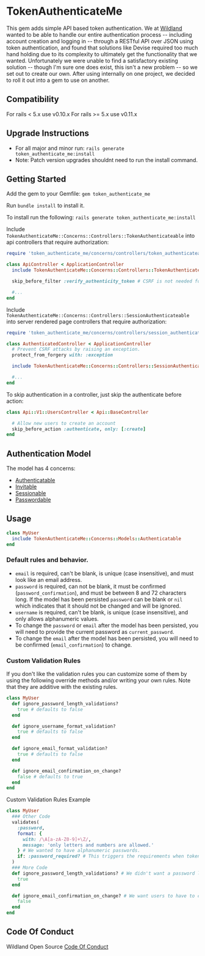 TokenAuthenticateMe
=====================

This gem adds simple API based token authentication. We at [Wildland](https://wild.land/) wanted to be able to handle our entire authentication process -- including account creation and logging in -- through a RESTful API over JSON using token authentication, and found that solutions like Devise required too much hand holding due to its complexity to ultimately get the functionality that we wanted. Unfortunately we were unable to find a satisfactory existing solution -- though I'm sure one does exist, this isn't a new problem -- so we set out to create our own. After using internally on one project, we decided to roll it out into a gem to use on another.

## Compatibility
For rails < 5.x use v0.10.x
For rails >= 5.x use v0.11.x

## Upgrade Instructions
  - For all major and minor run: `rails generate token_authenticate_me:install`
  - Note: Patch version upgrades shouldnt need to run the install command.

## Getting Started

Add the gem to your Gemfile:
`gem token_authenticate_me`

Run `bundle install` to install it.

To install run the following:
`rails generate token_authenticate_me:install`

Include `TokenAuthenticateMe::Concerns::Controllers::TokenAuthenticateable` into api controllers that require authorization:
````rb
require 'token_authenticate_me/concerns/controllers/token_authenticateable'

class ApiController < ApplicationController
  include TokenAuthenticateMe::Concerns::Controllers::TokenAuthenticateable

  skip_before_filter :verify_authenticity_token # CSRF is not needed for header or param based auth

  #...
end
````

Include `TokenAuthenticateMe::Concerns::Controllers::SessionAuthenticateable` into server rendered page controllers that require authorization:
````rb
require 'token_authenticate_me/concerns/controllers/session_authenticateable'

class AuthenticatedController < ApplicationController
  # Prevent CSRF attacks by raising an exception.
  protect_from_forgery with: :exception

  include TokenAuthenticateMe::Concerns::Controllers::SessionAuthenticateable

  #...
end
````

To skip authentication in a controller, just skip the authenticate before action:
````rb
class Api::V1::UsersController < Api::BaseController

  # Allow new users to create an account
  skip_before_action :authenticate, only: [:create]
end
````

## Authentication Model
The model has 4 concerns:
* [Authenticatable](https://github.com/wildland/token_authenticate_me/blob/master/lib/token_authenticate_me/concerns/models/authenticatable.rb)
* [Invitable](https://github.com/wildland/token_authenticate_me/blob/master/lib/token_authenticate_me/concerns/models/invitable.rb)
* [Sessionable](https://github.com/wildland/token_authenticate_me/blob/master/lib/token_authenticate_me/concerns/models/sessionable.rb)
* [Passwordable](https://github.com/wildland/token_authenticate_me/blob/master/lib/token_authenticate_me/concerns/models/passwordable.rb)

## Usage
```rb
class MyUser
  include TokenAuthenticateMe::Concerns::Models::Authenticatable
end
```
### Default rules and behavior.
* `email` is required, can't be blank, is unique (case insensitive), and must look like an email address.
* `password` is required, can not be blank, it must be confirmed (`password_confirmation`), and must be between 8 and 72 characters long. If the model has been persisted `password` can be blank or `nil` which indicates that it should not be changed and will be ignored.
* `username` is required, can't be blank, is unique (case insensitive), and only allows alphanumeric values.
* To change the `password` or `email` after the model has been persisted, you will need to provide the current password as `current_password`.
* To change the `email` after the model has been persisted, you will need to be confirmed (`email_confirmation`) to change.

### Custom Validation Rules
If you don't like the validation rules you can customize some of them by using the following override methods and/or writing your own rules. Note that they are additive with the existing rules.

```ruby
class MyUser
  def ignore_password_length_validations?
    true # defaults to false
  end

  def ignore_username_format_validation?
    true # defaults to false
  end

  def ignore_email_format_validation?
    true # defaults to false
  end

  def ignore_email_confirmation_on_change?
    false # defaults to true
  end
end
```

Custom Validation Rules Example
```Ruby
class MyUser
  ### Other Code
  validates(
    :password,
    format: {
      with: /\A[a-zA-Z0-9]+\Z/,
      message: 'only letters and numbers are allowed.'
    } # We wanted to have alphanumeric passwords.
    if: :password_required? # This triggers the requirements when token_authenticate_me requires them
  )
  ### More Code
  def ignore_password_length_validations? # We didn't want a password length constraints, but wanted only alphanumeric characters.
    true
  end

  def ignore_email_confirmation_on_change? # We want users to have to confirm emails to reduce mistakes.
    false
  end
end
```

## Code Of Conduct
Wildland Open Source [Code Of Conduct](https://github.com/wildland/code-of-conduct)
